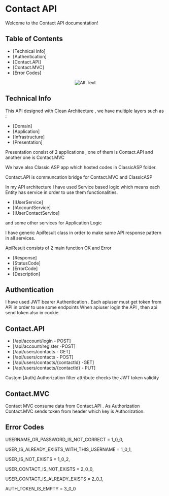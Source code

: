 # Contact API 



Welcome to the Contact API documentation! 
## Table of Contents

- [Technical Info]
- [Authentication]
- [Contact.API]
- [Contact.MVC]
- [Error Codes]


<p align="center">
  <img src="https://test-contact-api.azurewebsites.net/diagram.png" alt="Alt Text">
</p>



## Technical Info

This API designed with Clean Architecture , we have multiple layers such as :
- [Domain]
- [Application]
- [Infrastructure]
- [Presentation]

Presentation consist of 2 applications , one of them is Contact.API and another one is Contact.MVC

We have also Classic ASP app which hosted codes in ClassicASP folder.

Contact.API is communcation bridge for Contact.MVC and ClassicASP

In my API architecture I have used Service based logic which means each Entity has service in order to use them functionalities.

- [IUserService]
- [IAccountService]
- [IUserContactService]

and some other services for Application Logic

I have generic ApiResult<TResponse> class in order to make same API response pattern in all services.

ApiResult consists of 2 main function OK and Error

- [Response]
- [StatusCode]
- [ErrorCode]
- [Description]

## Authentication

I have used JWT bearer Authentication . Each apiuser must get token from API in order to use some endpoints
When apiuser login the API , then api send token also in cookie.



## Contact.API

- [/api/account/login - POST]
- [/api/account/register -POST]
- [/api/users/contacts - GET]
- [/api/users/contacts - POST]
- [/api/users/contacts/{contactId} -GET]
- [/api/users/contacts/{contactId} - PUT]

Custom [Auth] Authorization filter attribute checks the JWT token validity

## Contact.MVC
Contact MVC consume data from Contact.API . As Authorization Contact.MVC sends token from header which key is Authorization.

## Error Codes

 USERNAME_OR_PASSWORD_IS_NOT_CORRECT = 1_0_0,

 USER_IS_ALREADY_EXISTS_WITH_THIS_USERNAME = 1_0_1,

 USER_IS_NOT_EXISTS = 1_0_2,


 USER_CONTACT_IS_NOT_EXISTS = 2_0_0,

 USER_CONTACT_IS_ALREADY_EXISTS = 2_0_1,


 AUTH_TOKEN_IS_EMPTY = 3_0_0
